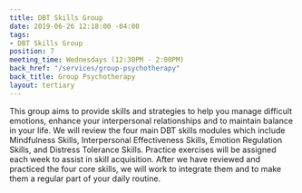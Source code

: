 ```yaml
---
title: DBT Skills Group
date: 2019-06-26 12:18:00 -04:00
tags:
- DBT Skills Group
position: 7
meeting_time: Wednesdays (12:30PM - 2:00PM)
back_href: "/services/group-psychotherapy"
back_title: Group Psychotherapy
layout: tertiary
---
```


This group aims to provide skills and strategies to help you manage difficult emotions, enhance your interpersonal relationships and to maintain balance in your life.  We will review the four main DBT skills modules which include Mindfulness Skills, Interpersonal Effectiveness Skills, Emotion Regulation Skills, and Distress Tolerance Skills.  Practice exercises will be assigned each week to assist in skill acquisition.  After we have reviewed and practiced the four core skills, we will work to integrate them and to make them a regular part of your daily routine.
